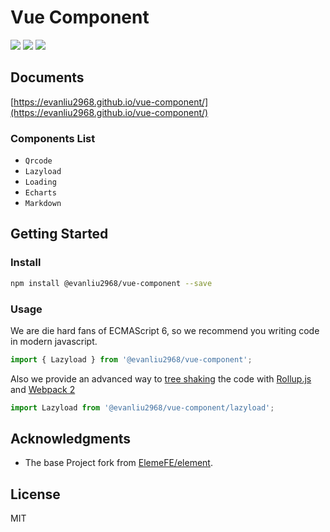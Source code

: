 # Vue Component

[![](https://travis-ci.org/EvanLiu2968/vue-component.svg?branch=master)](https://travis-ci.org/EvanLiu2968/vue-component)
[![](https://img.shields.io/npm/v/@evanliu2968/vue-component.svg)](https://www.npmjs.com/package/@evanliu2968/vue-component)
[![](https://img.shields.io/npm/dm/@evanliu2968/vue-component.svg)](https://www.npmjs.com/package/@evanliu2968/vue-component)

## Documents

[https://evanliu2968.github.io/vue-component/](https://evanliu2968.github.io/vue-component/)

### Components List
- `Qrcode`
- `Lazyload`
- `Loading`
- `Echarts`
- `Markdown`

## Getting Started

### Install

```bash
npm install @evanliu2968/vue-component --save
```

### Usage

We are die hard fans of ECMAScript 6, so we recommend you writing code in modern javascript.

```js
import { Lazyload } from '@evanliu2968/vue-component';
```

Also we provide an advanced way to [tree shaking](https://blog.engineyard.com/2016/tree-shaking) the code with [Rollup.js](http://rollupjs.org/) and [Webpack 2](https://webpack.github.io/)

```js
import Lazyload from '@evanliu2968/vue-component/lazyload';
```

## Acknowledgments

* The base Project fork from [ElemeFE/element](https://github.com/ElemeFE/element).

## License

MIT
